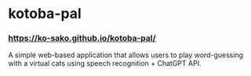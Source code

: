 # kotoba-pal
### https://ko-sako.github.io/kotoba-pal/
A simple web-based application that allows users to play word-guessing with a virtual cats using speech recognition + ChatGPT API.
